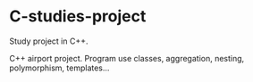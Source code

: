 # C-studies-project
Study project in C++.

C++ airport project. Program use classes, aggregation, nesting, polymorphism, templates...
